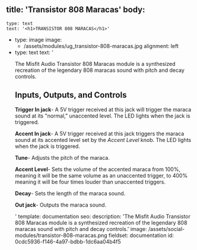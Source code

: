 title: 'Transistor 808 Maracas'
body:
  -
    type: text
    text: '<h1>TRANSISTOR 808 MARACAS</h1>'
  -
    type: image
    image:
      - /assets/modules/ug_transistor-808-maracas.jpg
    alignment: left
  -
    type: text
    text: '<p>The Misfit Audio Transistor 808 Maracas module is a synthesized recreation of the legendary 808 maracas sound with pitch and decay controls.</p><h2>Inputs, Outputs, and Controls</h2><p><strong>Trigger In jack</strong>- A 5V trigger received at this jack will trigger the maraca sound at its "normal," unaccented level. The LED lights when the jack is triggered.&nbsp;</p><p><strong>Accent In jack</strong>- A 5V trigger received at this jack triggers the maraca sound at its accented level set by the <em>Accent Level</em> knob. The LED lights when the jack is triggered.&nbsp;</p><p><strong>Tune</strong>- Adjusts the pitch of the maraca.&nbsp; &nbsp;</p><p><strong>Accent Level</strong>- Sets the volume of the accented maraca from 100%, meaning it will be the same volume as an unaccented trigger, to 400% meaning it will be four times louder than unaccented triggers.&nbsp;</p><p><strong>Decay</strong>- Sets the length of the maraca sound.&nbsp;</p><p><strong>Out jack</strong>- Outputs the maraca sound.&nbsp;<br></p>'
template: documentation
seo:
  description: 'The Misfit Audio Transistor 808 Maracas module is a synthesized recreation of the legendary 808 maracas sound with pitch and decay controls.'
  image: /assets/social-modules/transistor-808-maracas.png
fieldset: documentation
id: 0cdc5936-f146-4a97-bdbb-1dc6aa04b4f5

